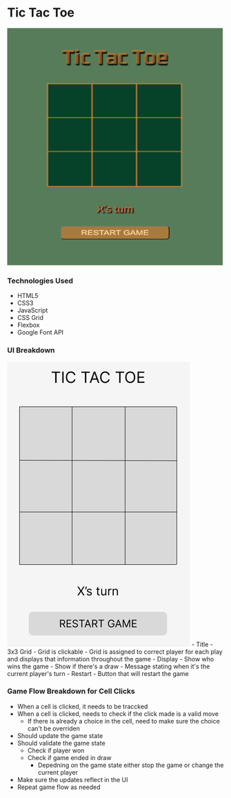 # Tic Tac Toe

<img src="images/tictactoe.png" alt="Image of Tic Tac Toe Design" width=500px height=550px>

### Technologies Used
- HTML5
- CSS3
- JavaScript
- CSS Grid
- Flexbox
- Google Font API

### UI Breakdown
<img src="images/wireframe.png" alt="Wireframe for Tic Tac Toe Game">
- Title
- 3x3 Grid
    - Grid is clickable
    - Grid is assigned to correct player for each play and displays that information throughout the game
- Display
    - Show who wins the game
    - Show if there's a draw
    - Message stating when it's the current player's turn
- Restart
    - Button that will restart the game

### Game Flow Breakdown for Cell Clicks
- When a cell is clicked, it needs to be traccked
- When a cell is clicked, needs to check if the click made is a valid move
    - If there is already a choice in the cell, need to make sure the choice can't be overriden
- Should update the game state
- Should validate the game state
    - Check if player won
    - Check if game ended in draw
        - Depedning on the game state either stop the game or change the current player
- Make sure the updates reflect in the UI
- Repeat game flow as needed
    

